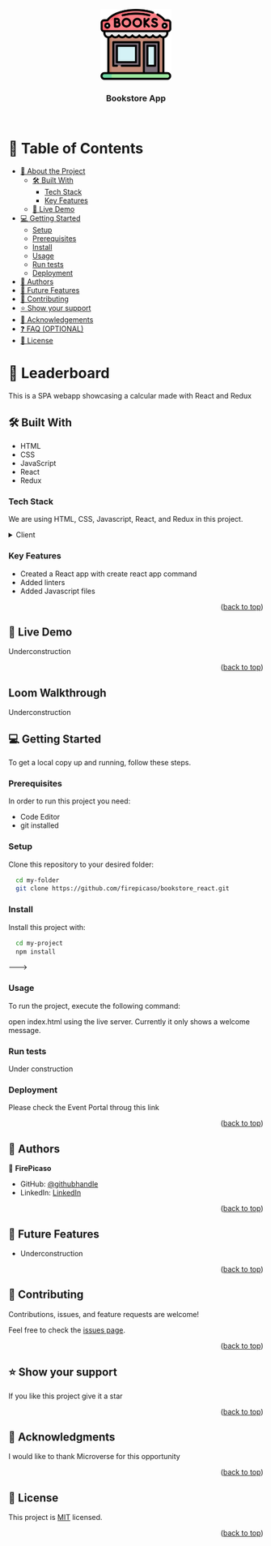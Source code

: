 <a name="readme-top"></a>

<div align="center">
  <img src="./src/assets/book-shop.png" alt="bookstore app" width="140"  height="auto" />
  <br/>
  <h3><b>Bookstore App</b></h3>
</div>
<br>

# 📗 Table of Contents

- [📖 About the Project](#about-project)
  - [🛠 Built With](#built-with)
    - [Tech Stack](#tech-stack)
    - [Key Features](#key-features)
  - [🚀 Live Demo](#live-demo)
- [💻 Getting Started](#getting-started)
  - [Setup](#setup)
  - [Prerequisites](#prerequisites)
  - [Install](#install)
  - [Usage](#usage)
  - [Run tests](#run-tests)
  - [Deployment](#deployment)
- [👥 Authors](#authors)
- [🔭 Future Features](#future-features)
- [🤝 Contributing](#contributing)
- [⭐️ Show your support](#support)
- [🙏 Acknowledgements](#acknowledgements)
- [❓ FAQ (OPTIONAL)](#faq)
- [📝 License](#license)


# 📖 Leaderboard <a name="about-project"></a>

This is a SPA webapp showcasing a calcular made with React and Redux

## 🛠 Built With <a name="built-with"></a>

- HTML
- CSS
- JavaScript
- React
- Redux

### Tech Stack <a name="tech-stack"></a>

We are using HTML, CSS, Javascript, React, and Redux in this project.

<details>
  <summary>Client</summary>
  <ul>
    <li><a href="https://html5.org/">HTML</a></li>
    <li><a href="https://www.w3.org/Style/CSS/Overview.en.html">CSS</a></li>
    <li><a href="https://developer.mozilla.org/en-US/docs/Web/javascript">JavaScript</a></li>
    <li><a href="https://react.dev/">React</a></li>
  </ul>
</details>


### Key Features <a name="key-features"></a>

- Created a  React app with create react app command
- Added linters
- Added Javascript files

<p align="right">(<a href="#readme-top">back to top</a>)</p>


## 🚀 Live Demo <a name="live-demo"></a>

Underconstruction

<p align="right">(<a href="#readme-top">back to top</a>)</p>

## Loom Walkthrough

Underconstruction

## 💻 Getting Started <a name="getting-started"></a>

To get a local copy up and running, follow these steps.

### Prerequisites

In order to run this project you need:

- Code Editor
- git installed

### Setup

Clone this repository to your desired folder:

```sh
  cd my-folder
  git clone https://github.com/firepicaso/bookstore_react.git
```

### Install

Install this project with:

```sh
  cd my-project
  npm install
```
--->

### Usage

To run the project, execute the following command:

open index.html using the live server. Currently it only shows a welcome message.

### Run tests

Under construction

### Deployment

Please check the Event Portal throug this link

<p align="right">(<a href="#readme-top">back to top</a>)</p>


## 👥 Authors <a name="authors"></a>

👤 **FirePicaso**

- GitHub: [@githubhandle](https://github.com/firepicaso)
- LinkedIn: [LinkedIn](https://www.linkedin.com/in/mustakim-masum/)

<p align="right">(<a href="#readme-top">back to top</a>)</p>

## 🔭 Future Features <a name="future-features"></a>

- Underconstruction

<p align="right">(<a href="#readme-top">back to top</a>)</p>

## 🤝 Contributing <a name="contributing"></a>

Contributions, issues, and feature requests are welcome!

Feel free to check the [issues page](../../issues/).

<p align="right">(<a href="#readme-top">back to top</a>)</p>


## ⭐️ Show your support <a name="support"></a>

If you like this project give it a star

<p align="right">(<a href="#readme-top">back to top</a>)</p>


## 🙏 Acknowledgments <a name="acknowledgements"></a>

I would like to thank Microverse for this opportunity

<p align="right">(<a href="#readme-top">back to top</a>)</p>


## 📝 License <a name="license"></a>

This project is [MIT](./LICENSE) licensed.

<p align="right">(<a href="#readme-top">back to top</a>)</p>